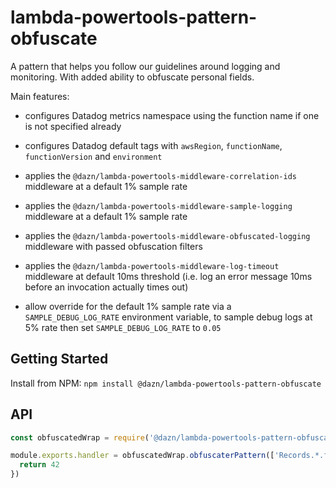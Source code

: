 # lambda-powertools-pattern-obfuscate

A pattern that helps you follow our guidelines around logging and monitoring. With added ability to obfuscate personal fields.

Main features:

* configures Datadog metrics namespace using the function name if one is not specified already

* configures Datadog default tags with `awsRegion`, `functionName`, `functionVersion` and `environment`

* applies the `@dazn/lambda-powertools-middleware-correlation-ids` middleware at a default 1% sample rate

* applies the `@dazn/lambda-powertools-middleware-sample-logging` middleware at a default 1% sample rate

* applies the `@dazn/lambda-powertools-middleware-obfuscated-logging` middleware with passed obfuscation filters

* applies the `@dazn/lambda-powertools-middleware-log-timeout` middleware at default 10ms threshold (i.e. log an error message 10ms before an invocation actually times out)

* allow override for the default 1% sample rate via a `SAMPLE_DEBUG_LOG_RATE` environment variable, to sample debug logs at 5% rate then set `SAMPLE_DEBUG_LOG_RATE` to `0.05`

## Getting Started

Install from NPM: `npm install @dazn/lambda-powertools-pattern-obfuscate`

## API

```js
const obfuscatedWrap = require('@dazn/lambda-powertools-pattern-obfuscated')

module.exports.handler = obfuscatedWrap.obfuscaterPattern(['Records.*.firstName', 'Records.*.lastName'], async (event, context) => {
  return 42
})
```
